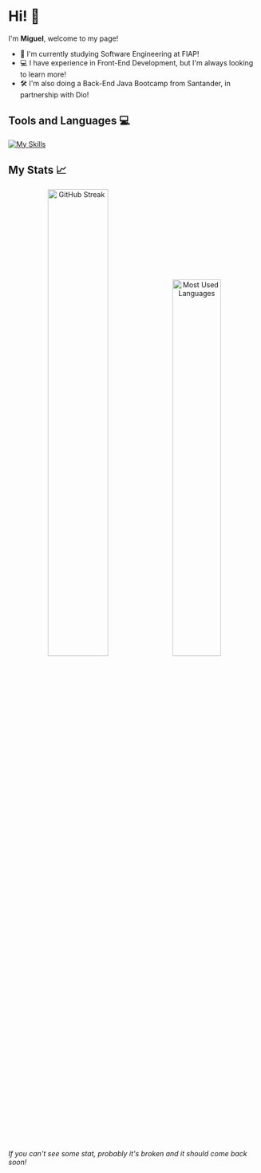 # Hi! 👋

I'm **Miguel**, welcome to my page!

* 📖 I'm currently studying Software Engineering at FIAP!
* 💻 I have experience in Front-End Development, but I'm always looking to learn more!
* 🛠 I'm also doing a Back-End Java Bootcamp from Santander, in partnership with Dio!

## Tools and Languages 💻

[![My Skills](https://skillicons.dev/icons?i=html,css,tailwind,bootstrap,js,java,spring,python,git,figma,arduino)](https://skillicons.dev)

## My Stats 📈

<p align="center">
  <img width="49%" src="https://streak-stats.demolab.com/?user=Maldak123&theme=codeSTACKr&hide_border=true" alt="GitHub Streak"/>
  <img width="44%" src="https://github-readme-stats.vercel.app/api/top-langs/?username=Maldak123&layout=compact&theme=codeSTACKr&hide_border=true" alt="Most Used Languages"/>
</p>

*If you can't see some stat, probably it's broken and it should come back soon!*
